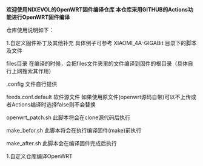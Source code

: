 **欢迎使用NIXEVOL的OpenWRT固件编译仓库**
**本仓库采用GITHUB的Actions功能进行OpenWRT固件编译**

仓库使用说明如下：

1.自定义固件补丁及其他补充
具体例子可参考 XIAOMI_4A-GIGABit 目录下的脚本及文件

 files目录 在编译的时候，会把files文件夹里的文件编译到固件的根目录（具体自行上网搜索其作用）
 
 .config 文件自行提供
 
 feeds.conf.default 软件源文件 如果使用原文件(openwrt源码自带)可以不上传或者Actions编译时选择false则不会替换
 
 openwrt_patch.sh 此脚本将会在clone源代码后执行
 
 make_befor.sh 此脚本将会在执行编译固件(make)前执行
 
 make_after.sh 此脚本会在编译固件完成后执行
 
1.自定义仓库编译OpenWRT



